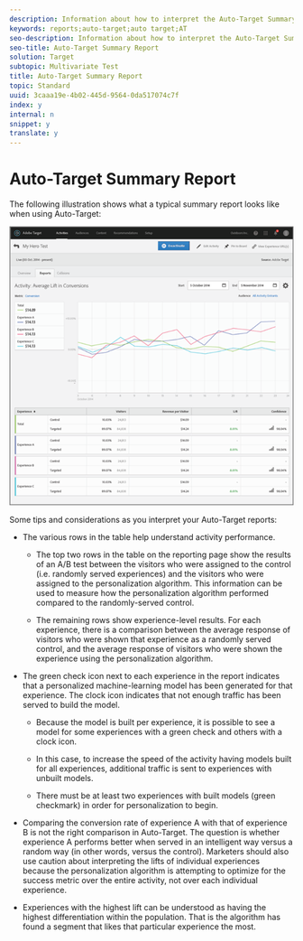 ```yaml
---
description: Information about how to interpret the Auto-Target Summary report.
keywords: reports;auto-target;auto target;AT
seo-description: Information about how to interpret the Auto-Target Summary report.
seo-title: Auto-Target Summary Report
solution: Target
subtopic: Multivariate Test
title: Auto-Target Summary Report
topic: Standard
uuid: 3caaa19e-4b02-445d-9564-0da517074c7f
index: y
internal: n
snippet: y
translate: y
---
```


# Auto-Target Summary Report

The following illustration shows what a typical summary report looks like when using Auto-Target: 

![](../assets/autotarget.png) 

Some tips and considerations as you interpret your Auto-Target reports: 


* The various rows in the table help understand activity performance. 

    * The top two rows in the table on the reporting page show the results of an A/B test between the visitors who were assigned to the control (i.e. randomly served experiences) and the visitors who were assigned to the personalization algorithm. This information can be used to measure how the personalization algorithm performed compared to the randomly-served control. 

    * The remaining rows show experience-level results. For each experience, there is a comparison between the average response of visitors who were shown that experience as a randomly served control, and the average response of visitors who were shown the experience using the personalization algorithm. 


* The green check icon next to each experience in the report indicates that a personalized machine-learning model has been generated for that experience. The clock icon indicates that not enough traffic has been served to build the model. 

    * Because the model is built per experience, it is possible to see a model for some experiences with a green check and others with a clock icon. 

    * In this case, to increase the speed of the activity having models built for all experiences, additional traffic is sent to experiences with unbuilt models. 

    * There must be at least two experiences with built models (green checkmark) in order for personalization to begin. 


* Comparing the conversion rate of experience A with that of experience B is not the right comparison in Auto-Target. The question is whether experience A performs better when served in an intelligent way versus a random way (in other words, versus the control). Marketers should also use caution about interpreting the lifts of individual experiences because the personalization algorithm is attempting to optimize for the success metric over the entire activity, not over each individual experience. 

* Experiences with the highest lift can be understood as having the highest differentiation within the population. That is the algorithm has found a segment that likes that particular experience the most. 


